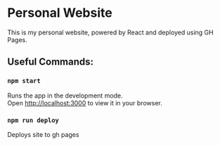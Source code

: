 # Personal Website

This is my personal website, powered by React and deployed using GH Pages.

## Useful Commands:

### `npm start`

Runs the app in the development mode.\
Open [http://localhost:3000](http://localhost:3000) to view it in your browser.

### `npm run deploy`

Deploys site to gh pages
